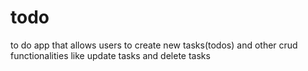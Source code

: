 # todo
to do app that allows users to create new tasks(todos) and other crud functionalities like update tasks and delete tasks

